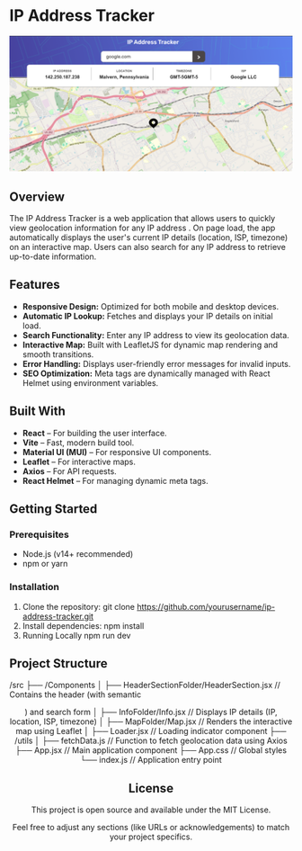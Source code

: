 # IP Address Tracker

![Desktop Preview](public/assets/img/ogImg.png)

## Overview

The IP Address Tracker is a web application that allows users to quickly view geolocation information for any IP address . On page load, the app automatically displays the user's current IP details (location, ISP, timezone) on an interactive map. Users can also search for any IP address to retrieve up-to-date information.

## Features

- **Responsive Design:** Optimized for both mobile and desktop devices.
- **Automatic IP Lookup:** Fetches and displays your IP details on initial load.
- **Search Functionality:** Enter any IP address  to view its geolocation data.
- **Interactive Map:** Built with LeafletJS for dynamic map rendering and smooth transitions.
- **Error Handling:** Displays user-friendly error messages for invalid inputs.
- **SEO Optimization:** Meta tags are dynamically managed with React Helmet using environment variables.

## Built With

- **React** – For building the user interface.
- **Vite** – Fast, modern build tool.
- **Material UI (MUI)** – For responsive UI components.
- **Leaflet** – For interactive maps.
- **Axios** – For API requests.
- **React Helmet** – For managing dynamic meta tags.

## Getting Started

### Prerequisites

- Node.js (v14+ recommended)
- npm or yarn

### Installation

1. Clone the repository:
   git clone https://github.com/yourusername/ip-address-tracker.git
3. Install dependencies:
  npm install
4. Running Locally
  npm run dev


## Project Structure
/src
├── /Components
│   ├── HeaderSectionFolder/HeaderSection.jsx   // Contains the header (with semantic <header>) and search form
│   ├── InfoFolder/Info.jsx                       // Displays IP details (IP, location, ISP, timezone)
│   ├── MapFolder/Map.jsx                         // Renders the interactive map using Leaflet
│   ├── Loader.jsx                               // Loading indicator component
├── /utils
│   ├── fetchData.js                             // Function to fetch geolocation data using Axios
├── App.jsx                                      // Main application component
├── App.css                                      // Global styles
└── index.js                                     // Application entry point

## License
This project is open source and available under the MIT License.


Feel free to adjust any sections (like URLs or acknowledgements) to match your project specifics.

